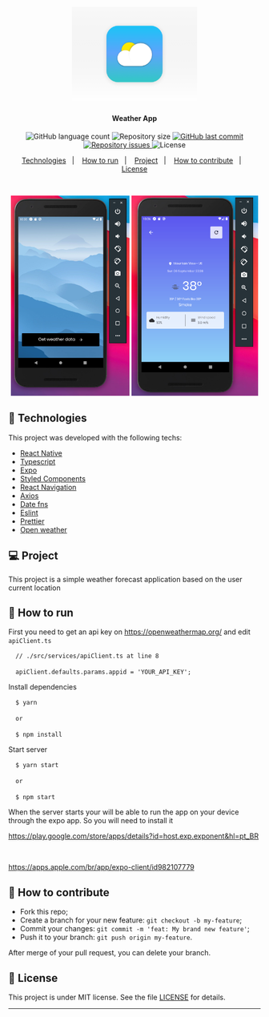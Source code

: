 <h1 align="center">
    <img alt="WeatherApp" title="#WeatherApp" src=".github/icon.png" width="250px" />
</h1>

<h4 align="center">
  Weather App
</h4>
<p align="center">
  <img alt="GitHub language count" src="https://img.shields.io/github/languages/count/gagigante/weather-app">

  <img alt="Repository size" src="https://img.shields.io/github/repo-size/gagigante/weather-app">

  <a href="https://github.com/gagigante/weather-app/commits/master">
    <img alt="GitHub last commit" src="https://img.shields.io/github/last-commit/gagigante/weather-app">
  </a>

  <a href="https://github.com/gagigante/weather-app/issues">
    <img alt="Repository issues" src="https://img.shields.io/github/issues/gagigante/weather-app">
  </a>

  <img alt="License" src="https://img.shields.io/badge/license-MIT-brightgreen">

<p align="center">
  <a href="#rocket-technologies">Technologies</a>&nbsp;&nbsp;&nbsp;|&nbsp;&nbsp;&nbsp;
  <a href="#runner-how-to-run">How to run</a>&nbsp;&nbsp;&nbsp;|&nbsp;&nbsp;&nbsp;
  <a href="#-project">Project</a>&nbsp;&nbsp;&nbsp;|&nbsp;&nbsp;&nbsp;
  <a href="#-how-to-contribute">How to contribute</a>&nbsp;&nbsp;&nbsp;|&nbsp;&nbsp;&nbsp;
  <a href="#memo-license">License</a>
</p>

<br>

<p align="center">
  <img alt="Frontend" src=".github/landing.png" height="400px">

  <img alt="Frontend" src=".github/main.png" height="400px">
</p>

## :rocket: Technologies

This project was developed with the following techs:

- [React Native](https://reactnative.dev/)
- [Typescript](https://www.typescriptlang.org/)
- [Expo](https://expo.io/)
- [Styled Components](https://styled-components.com/)
- [React Navigation](https://reactnavigation.org/)
- [Axios](https://www.npmjs.com/package/axios)
- [Date fns](https://date-fns.org/)
- [Eslint](https://eslint.org/)
- [Prettier](https://prettier.io/)
- [Open weather](https://openweathermap.org/)

## 💻 Project

This project is a simple weather forecast application based on the user current location

## :runner: How to run

First you need to get an api key on https://openweathermap.org/ and edit `apiClient.ts`
```
  // ./src/services/apiClient.ts at line 8

  apiClient.defaults.params.appid = 'YOUR_API_KEY';
```

Install dependencies
```
  $ yarn

  or

  $ npm install
```

Start server
```
  $ yarn start

  or

  $ npm start
```

When the server starts your will be able to run the app on your device through the expo app. So you will need to install it

https://play.google.com/store/apps/details?id=host.exp.exponent&hl=pt_BR

<br />

https://apps.apple.com/br/app/expo-client/id982107779


## 🤔 How to contribute

- Fork this repo;
- Create a branch for your new feature: `git checkout -b my-feature`;
- Commit your changes: `git commit -m 'feat: My brand new feature'`;
- Push it to your branch: `git push origin my-feature`.

After merge of your pull request, you can delete your branch.

## :memo: License

This project is under MIT license. See the file [LICENSE](LICENSE) for details.

---
